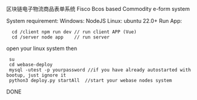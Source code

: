 区块链电子物流商品表单系统
Fisco Bcos based Commodity e-form system

System requirement:
  Windows:
    NodeJS
  Linux:
    ubuntu 22.0+
 Run App:
 ```
   cd /client npm run dev // run client APP (Vue)
   cd /server node app    // run server
  ```
  open your linux system then 
   ```
    su
    cd webase-deploy
    mysql -utest -p yourpassword //if you have already autostarted with bootup, just ignore it
    python3 deploy.py startAll  //start your webase nodes system
  ```
DONE
